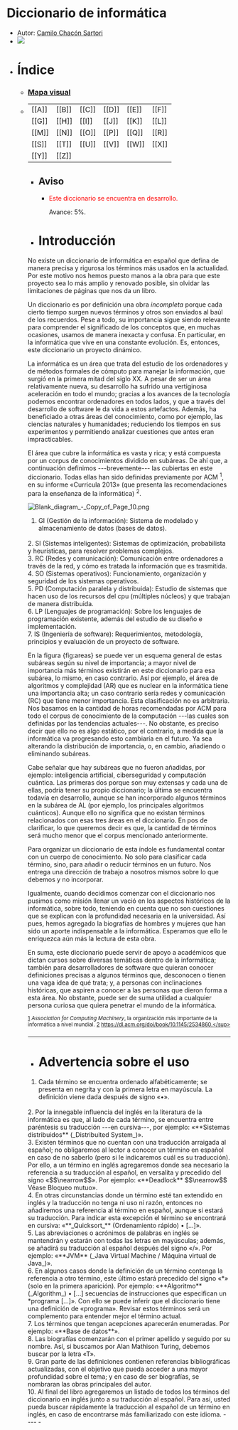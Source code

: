 # Diccionario de informática

- Autor: [Camilo Chacón Sartori](https://camilochs.github.io/web/)
- ![](https://hypernotes.zenkit.com/api/v1/lists/2363520/files/ALQNi2cdA)
- # Índice
	- ### [Mapa visual](https://hypernotes.zenkit.com/outline-graph/Oadml_oP0e/)
	- <style>
    table {
        width: 100%;
        font-size: 20px; text-align:center; 
    }

</style>
 
 | | | | | | |
|---|---|---|---|---|---|
| [[A]] | [[B]]  | [[C]] | [[D]] | [[E]] | [[F]] |
| [[G]] | [[H]]  | [[I]] | [[J]] | [[K]] | [[L]] |
| [[M]] | [[N]]  | [[O]] | [[P]] | [[Q]] | [[R]] |
| [[S]] | [[T]]  | [[U]] | [[V]] | [[W]] | [[X]] |
| [[Y]] | [[Z]]  |
- ## Aviso
	- <p style="color:red"> Este diccionario se encuentra en desarrollo.</p> Avance: 5%.
- # Introducción

No existe un diccionario de informática en español que defina de manera precisa y rigurosa los términos más usados en la actualidad. Por este motivo nos hemos puesto manos a la obra para que este proyecto sea lo más amplio y renovado posible, sin olvidar las limitaciones de páginas que nos da un libro.

Un diccionario es por definición una obra _incompleta_ porque cada cierto tiempo surgen nuevos términos y otros son enviados al baúl de los recuerdos. Pese a todo, su importancia sigue siendo relevante para comprender el significado de los conceptos que, en muchas ocasiones, usamos de manera inexacta y confusa. En particular, en la informática que vive en una constante evolución. Es, entonces, este diccionario un proyecto dinámico.

La informática es un área que trata del estudio de los ordenadores y de métodos formales de cómputo para manejar la información, que surgió en la primera mitad del siglo XX. A pesar de ser un área relativamente nueva, su desarrollo ha sufrido una vertiginosa aceleración en todo el mundo; gracias a los avances de la tecnología podemos encontrar ordenadores en todos lados, y que a través del desarrollo de software le da vida a estos artefactos. Además, ha beneficiado a otras áreas del conocimiento, como por ejemplo, las ciencias naturales y humanidades; reduciendo los tiempos en sus experimentos y permitiendo analizar cuestiones que antes eran impracticables.

El área que cubre la informática es vasta y rica; y está compuesta por un corpus de conocimientos dividido en subáreas. De ahí que, a continuación definimos ---brevemente--- las cubiertas en este diccionario. Todas ellas han sido definidas previamente por ACM <sup><a name="acm">1</a></sup>, en su informe «Curricula 2013» (que presenta las recomendaciones para la enseñanza de la informática) <sup><a name="acm_curricula">2</a></sup>.

![Blank_diagram_-_Copy_of_Page_10.png](https://hypernotes.zenkit.com/api/v1/lists/2363520/files/aJfOg66N4)
1. GI (Gestión de la información): Sistema de modelado y almacenamiento de datos (bases de datos).
<br />
2. SI (Sistemas inteligentes): Sistemas de optimización, probabilista y heurísticas, para resolver problemas complejos.
<br />
3. RC (Redes y comunicación): Comunicación entre ordenadores a través de la red, y cómo es tratada la información que es trasmitida.
<br />
4. SO (Sistemas operativos): Funcionamiento, organización y seguridad de los sistemas operativos.
<br />
5. PD (Computación paralela y distribuida): Estudio de sistemas que hacen uso de los recursos del cpu (múltiples núcleos) y que trabajan de manera distribuida.
<br />
6. LP (Lenguajes de programación): Sobre los lenguajes de programación existente, además del estudio de su diseño e implementación. 
<br />
7. IS (Ingeniería de software): Requerimientos, metodología, principios y evaluación de un proyecto de software.


En la figura {fig:areas} se puede ver un esquema general de estas subáreas según su nivel de importancia; a mayor nivel de importancia más términos existirán en este diccionario para esa subárea, lo mismo, en caso contrario. Así por ejemplo, el área de algoritmos y complejidad (AR) que es nuclear en la informática tiene una importancia alta; un caso contrario sería redes y comunicación (RC) que tiene menor importancia. Esta clasificación no es arbitraria. Nos basamos en la cantidad de horas recomendadas por ACM para todo el corpus de conocimiento de la computación ---las cuales son definidas por las tendencias actuales---. No obstante, es preciso decir que ello no es algo estático, por el contrario, a medida que la informática va progresando esto cambiaría en el futuro. Ya sea alterando la distribución de importancia, o, en cambio, añadiendo o eliminando subáreas.

Cabe señalar que hay subáreas que no fueron añadidas, por ejemplo: inteligencia artificial, ciberseguridad y computación cuántica. Las primeras dos porque son muy extensas y cada una de ellas, podría tener su propio diccionario; la última se encuentra todavía en desarrollo, aunque se han incorporado algunos términos en la subárea de AL (por ejemplo, los principales algoritmos cuánticos). Aunque ello no significa que no existan términos relacionados con esas tres áreas en el diccionario. En pos de clarificar, lo que queremos decir es que, la cantidad de términos será mucho menor que el corpus mencionado anteriormente.

Para organizar un diccionario de esta índole es fundamental contar con un cuerpo de conocimiento. No solo para clasificar cada término, sino, para añadir o reducir términos en un futuro. Nos entrega una dirección de trabajo a nosotros mismos sobre lo que debemos y no incorporar.

Igualmente, cuando decidimos comenzar con el diccionario nos pusimos como misión llenar un vació en los aspectos históricos de la informática, sobre todo, teniendo en cuenta que no son cuestiones que se explican con la profundidad necesaria en la universidad. Así pues, hemos agregado la biografías de hombres y mujeres que han sido un aporte indispensable a la informática. Esperamos que ello le enriquezca aún más la lectura de esta obra.

En suma, este diccionario puede servir de apoyo a académicos que dictan cursos sobre diversas temáticas dentro de la informática; también para desarrolladores de software que quieran conocer definiciones precisas a algunos términos que, desconocen o tienen una vaga idea de qué trata; y, a personas con inclinaciones históricas, que aspiren a conocer a las personas que dieron forma a esta área. No obstante, puede ser de suma utilidad a cualquier persona curiosa que quiera penetrar el mundo de la informática.


<sup>[1](#acm)  _Association for Computing Machinery_, la organización más importante de la informática a nivel mundial.</sup>
<sup>[2](#acm_curricua)  https://dl.acm.org/doi/book/10.1145/2534860.</sup>
- ---
- # Advertencia sobre el uso

1. Cada término se encuentra ordenado alfabéticamente; se presenta en negrita y con la primera letra en mayúscula. La definición viene dada después de signo «•».
<br />
2. Por la innegable influencia del inglés en la literatura de la informática es que, al lado de cada término, se encuentra entre paréntesis su traducción ---en cursiva---, por ejemplo: «**Sistemas distribuidos** (_Distribuited System_)».
<br />
3. Existen términos que no cuentan con una traducción arraigada al español; no obligaremos al lector a conocer un término en español en caso de no saberlo (pero si le indicaremos cuál es su traducción). Por ello, a un término en inglés agregaremos donde sea necesario la referencia a su traducción al español, en versalita y precedido del signo «$$\nearrow$$». Por ejemplo: «**Deadlock** $$\nearrow$$ Véase Bloqueo mutuo».
<br />
4. En otras circunstancias donde un término esté tan extendido en inglés y la traducción no tenga ni uso ni razón, entonces no añadiremos una referencia al término en español, aunque si estará su traducción. Para indicar esta excepción el término se encontrará en cursiva: «**_Quicksort_** (Ordenamiento rápido) • [...]».
<br />
5. Las abreviaciones o acrónimos de palabras en inglés se mantendrán y estarán con todas las letras en mayúsculas; además, se añadirá su traducción al español después del signo «/». Por ejemplo: «**JVM** (_Java Virtual Machine / Máquina virtual de Java_)».
<br />
6. En algunos casos donde la definición de un término contenga la referencia a otro término, este último estará precedido del signo «*» (solo en la primera aparición). Por ejemplo: «**Algoritmo** (_Algorithm_) • [...] secuencias de instrucciones que especifican un *programa [...]». Con ello se puede inferir que el diccionario tiene una definición de «programa». Revisar estos términos será un complemento para entender mejor el término actual.
<br />
7. Los términos que tengan acepciones aparecerán enumeradas. Por ejemplo: «**Base de datos**».
<br />
8. Las biografías comenzarán con el primer apellido y seguido por su nombre. Así, si buscamos por Alan Mathison Turing, debemos buscar por la letra «T».
<br />
9. Gran parte de las definiciones contienen referencias bibliográficas actualizadas, con el objetivo que pueda acceder a una mayor profundidad sobre el tema; y en caso de ser biografías, se nombraran las obras principales del autor.
<br />
10. Al final del libro agregaremos un listado de todos los términos del diccionario en inglés junto a su traducción al español. Para así, usted pueda buscar rápidamente la traducción al español de un término en inglés, en caso de encontrarse más familiarizado con este idioma.
- ---
- 
